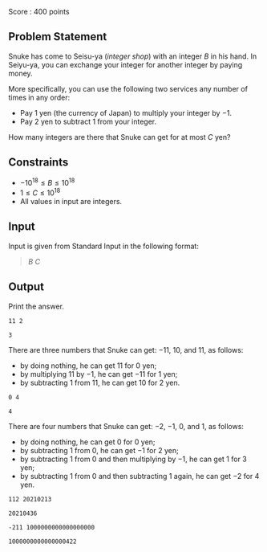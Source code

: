 Score : $400$ points

## Problem Statement

Snuke has come to Seisu-ya (*integer shop*) with an integer $B$ in his hand.
In Seiyu-ya, you can exchange your integer for another integer by paying money.

More specifically, you can use the following two services any number of times in any order:

- Pay $1$ yen (the currency of Japan) to multiply your integer by $-1$.
- Pay $2$ yen to subtract $1$ from your integer.

How many integers are there that Snuke can get for at most $C$ yen?

## Constraints

- $-10^{18}\le B \le 10^{18}$
- $1\le C \le 10^{18}$
- All values in input are integers.

## Input

Input is given from Standard Input in the following format:

> $B$ $C$

## Output

Print the answer.

```input1
11 2
```

```output1
3
```

There are three numbers that Snuke can get: $-11$, $10$, and $11$, as follows:

- by doing nothing, he can get $11$ for $0$ yen;
- by multiplying $11$ by $-1$, he can get $-11$ for $1$ yen;
- by subtracting $1$ from $11$, he can get $10$ for $2$ yen.

```input2
0 4
```

```output2
4
```

There are four numbers that Snuke can get: $-2$, $-1$, $0$, and $1$, as follows:

- by doing nothing, he can get $0$ for $0$ yen;
- by subtracting $1$ from $0$, he can get $-1$ for $2$ yen;
- by subtracting $1$ from $0$ and then multiplying by $-1$, he can get $1$ for $3$ yen;
- by subtracting $1$ from $0$ and then subtracting $1$ again, he can get $-2$ for $4$ yen.

```input3
112 20210213
```

```output3
20210436
```

```input4
-211 1000000000000000000
```

```output4
1000000000000000422
```